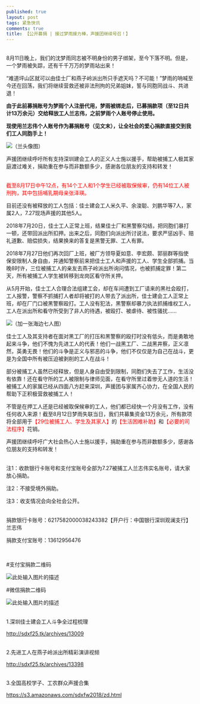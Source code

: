 ```yaml
---
published: true
layout: post
tags: 紧急快讯
comments: true
title: 【公开募捐 | 接过梦雨接力棒，声援团继续号召！】
---
```


<br>
8月11日晚上，我们的沈梦雨同志被不明身份的男子绑架，至今下落不明。但是，一个梦雨被失踪，还有千千万万的梦雨站出来！

“难道坪山区就可以由佳士厂和燕子岭派出所只手遮天吗？不可能！”梦雨的呐喊至今还在回荡，我们将继续营救还被非法刑拘的兄弟姐妹，誓与同胞同战斗、共进退！

**由于此前募捐账号为梦雨个人注册代用，梦雨被绑走后，已募捐款项（至12日共计13万余元）交给释放工人兰志伟，之前梦雨个人账号停止使用。**

**现使用兰志伟个人账号作为募捐账号（见文末），让全社会的爱心捐款直接交到我们工人同胞手上！**

![（兰头像图）][1]

声援团继续呼吁所有支持深圳建会工人的正义人士施以援手，帮助被捕工人极其家庭渡过难关，捐助重在参与而非数额多少，感谢各位朋友的支持和转发！

<br>
<span style="color:red">截至8月17日中午12点，有14个工人和1个学生已经被取保候审，仍有14位工人被刑拘，其中包括哺乳期母亲张泽瑛。</span>

目前还没有被释放的工人包括：佳士建会工人米久平、余浚聪、刘鹏华等7人，家属2人，7.27现场声援的其他5人。

2018年7月20日，佳士工人正常上班，结果佳士厂和黑警察勾结，把同胞们暴打一顿，还带回派出所扣押。出来之后，同胞们向派出所讨说法，要求严惩凶手、赔礼道歉、赔偿损失，结果换来的答复是黑警无罪、工人有罪。

2018年7月27日他们再次回厂上班，被厂方领导夏如意、李宏颇、郭丽群等指使保安限制人身自由，并通知警察前来把佳士工人和声援的工人、学生全部抓捕。当晚8时许，三位被捕工人的亲友去燕子岭派出所询问情况，也被抓捕定罪！第二天，所有被捕工人学生被转移到龙岗区看守所关押。

从5月开始，佳士工人合理合法组建工会，却在车间遭到工厂请来的黑社会殴打，工人报警，警察不抓捕打人者却将被打的人带去了派出所，佳士建会工人正常上班，却在厂门口被黑警察殴打。工人没有犯法，黑警察却暴力执法抓捕维权工人，工人在派出所和看守所受到了非人的待遇，被殴打、被虐待、被性骚扰……

![（加一张海边七人图）][2]

佳士工人及其支持者在面对黑工厂的打压和黑警察的殴打时没有低头，而是勇敢地起来斗争，他们不愧为先进工人的代表！他们一战黑工厂、二战黑井察，正义凛然，英勇无畏！他们的斗争是正义与邪恶的斗争，他们不仅仅是为自己在战斗，更是为全国中所有被压迫被剥削的工人在战斗！

部分被捕工人虽然已经释放，但是人身自由受到限制，同胞们失去了工作，生活没有依靠！还在看守所的工人被限制与律师见面，在看守所里过着惨无人道的生活！被捕工人的家属已经从四面八方赶来深圳，声援团与家属齐心协力，在全国人民的帮助下正积极营救被捕工人！

不管是在押工人还是已经被取保候审的工人，他们都已经快一个月没有工作，没有任何收入来源！截至8月12日梦雨失联当日，我们共募集资金13万余元，所有款项将全部用于<span style="color:red">【29位被捕工人、学生及其家人】</span>的<span style="color:red">【生活困难补助】</span>和<span style="color:red">【必要的司法程序】</span>花销。

声援团继续呼吁广大社会热心人士施以援手，捐助重在参与而非数额多少，感谢各位朋友的支持和转发！

<br>
注1：收款银行卡账号和支付宝账号全部为7.27被捕工人兰志伟实名账号，请大家放心捐助。

注2：不接受境外捐助。

注3：收支情况会向全社会公开。

<br>
捐款银行卡账号：6217582000038243382【开户行：中国银行深圳观澜支行】兰志伟

捐款支付宝账号：13612956476

<br>

#支付宝捐款二维码           

![此处输入图片的描述][3]

#微信捐款二维码

![此处输入图片的描述][4]
 

    

<br>
1.深圳佳士建会工人斗争全过程梳理

http://sdxf25.tk/archives/13009

<br>
2.先进工人在燕子岭派出所精彩演讲视频

http://sdxf25.tk/archives/13398

<br>
3.全国高校学子、工农群众声援合集

https://s3.amazonaws.com/sdxfw2018/zd.html

<br>


  [1]: http://wx1.sinaimg.cn/mw690/0060lm7Tly1fucn68by5vj30j60eek77.jpg
  [2]: http://wx1.sinaimg.cn/mw690/0060lm7Tly1fuci502vtfj30k00fdadj.jpg
  [3]: http://wx3.sinaimg.cn/mw690/0060lm7Tly1fucnbqjmvoj30go0p0tan.jpg
  [4]: http://wx4.sinaimg.cn/mw690/0060lm7Tly1fucnbqfob0j30gl0jrtat.jpg
